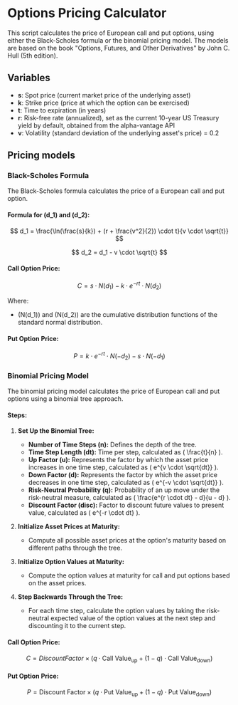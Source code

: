 # Options Pricing Calculator

This script calculates the price of European call and put options, using either the Black-Scholes formula or the binomial pricing model.
The models are based on the book "Options, Futures, and Other Derivatives" by John C. Hull (5th edition).

## Variables

- **s**: Spot price (current market price of the underlying asset)
- **k**: Strike price (price at which the option can be exercised)
- **t**: Time to expiration (in years)
- **r**: Risk-free rate (annualized), set as the current 10-year US Treasury yield by default, obtained from the alpha-vantage API
- **v**: Volatility (standard deviation of the underlying asset's price) = 0.2

## Pricing models

### Black-Scholes Formula

The Black-Scholes formula calculates the price of a European call and put option.

#### Formula for \(d_1\) and \(d_2\):

$$
d_1 = \frac{\ln(\frac{s}{k}) + (r + \frac{v^2}{2}) \cdot t}{v \cdot \sqrt{t}}
$$

$$
d_2 = d_1 - v \cdot \sqrt{t}
$$

#### Call Option Price:

$$
C = s \cdot N(d_1) - k \cdot e^{-rt} \cdot N(d_2)
$$

Where:

- \(N(d_1)\) and \(N(d_2)\) are the cumulative distribution functions of the standard normal distribution.

#### Put Option Price:

$$
P = k \cdot e^{-rt} \cdot N(-d_2) - s \cdot N(-d_1)
$$

### Binomial Pricing Model

The binomial pricing model calculates the price of European call and put options using a binomial tree approach.

#### Steps:

1. **Set Up the Binomial Tree:**
    - **Number of Time Steps (n):** Defines the depth of the tree.
    - **Time Step Length (dt):** Time per step, calculated as \( \frac{t}{n} \).
    - **Up Factor (u):** Represents the factor by which the asset price increases in one time step, calculated as \( e^{v \cdot \sqrt{dt}} \).
    - **Down Factor (d):** Represents the factor by which the asset price decreases in one time step, calculated as \( e^{-v \cdot \sqrt{dt}} \).
    - **Risk-Neutral Probability (q):** Probability of an up move under the risk-neutral measure, calculated as \( \frac{e^{r \cdot dt} - d}{u - d} \).
    - **Discount Factor (disc):** Factor to discount future values to present value, calculated as \( e^{-r \cdot dt} \).

2. **Initialize Asset Prices at Maturity:**
    - Compute all possible asset prices at the option's maturity based on different paths through the tree.

3. **Initialize Option Values at Maturity:**
    - Compute the option values at maturity for call and put options based on the asset prices.

4. **Step Backwards Through the Tree:**
    - For each time step, calculate the option values by taking the risk-neutral expected value of the option values at the next step and discounting it to the current step.

#### Call Option Price:

$$
C = Discount Factor \times \left( q \cdot \text{Call Value}_{\text{up}} + (1 - q) \cdot \text{Call Value}_{\text{down}} \right)
$$

#### Put Option Price:

$$
P = \text{Discount Factor} \times \left( q \cdot \text{Put Value}_{\text{up}} + (1 - q) \cdot \text{Put Value}_{\text{down}} \right)
$$

